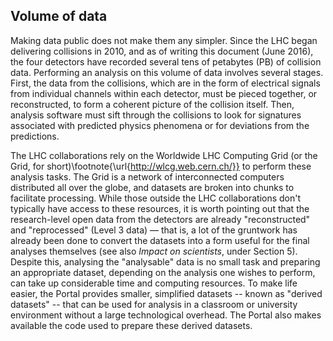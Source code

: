 ## Volume of data

Making data public does not make them any simpler. Since the LHC began delivering collisions in 2010, and as of writing this document (June 2016), the four detectors have recorded several tens of petabytes (PB) of collision data. Performing an analysis on this volume of data involves several stages. First, the data from the collisions, which are in the form of electrical signals from individual channels within each detector, must be pieced together, or reconstructed, to form a coherent picture of the collision itself. Then, analysis software must sift through the collisions to look for signatures associated with predicted physics phenomena or for deviations from the predictions.

The LHC collaborations rely on the Worldwide LHC Computing Grid (or the Grid, for short)\footnote{\url{http://wlcg.web.cern.ch/}} to perform these analysis tasks. The Grid is a network of interconnected computers distributed all over the globe, and datasets are broken into chunks to facilitate processing. While those outside the LHC collaborations don't typically have access to these resources, it is worth pointing out that the research-level open data from the detectors are already "reconstructed" and "reprocessed" (Level 3 data) — that is, a lot of the gruntwork has already been done to convert the datasets into a form useful for the final analyses themselves (see also *Impact on scientists*, under Section 5). Despite this, analysing the "analysable" data is no small task and preparing an appropriate dataset, depending on the analysis one wishes to perform, can take up considerable time and computing resources. To make life easier, the Portal provides smaller, simplified datasets -- known as "derived datasets" -- that can be used for analysis in a classroom or university environment without a large technological overhead. The Portal also makes available the code used to prepare these derived datasets.
